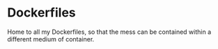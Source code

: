# Dockerfiles
Home to all my Dockerfiles, so that the mess can be contained within a different medium of container.

